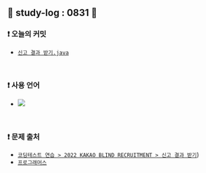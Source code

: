 ## 📅 study-log : 0831 📅 
### ❗ 오늘의 커밋
- [`신고 결과 받기.java`](https://github.com/soooving/study-code/blob/programmers/programmers/2022%20KAKAO%20BLIND%20RECRUITMENT/%EC%8B%A0%EA%B3%A0%20%EA%B2%B0%EA%B3%BC%20%EB%B0%9B%EA%B8%B0.java)

<br/>

### ❗ 사용 언어
- <img src="https://img.shields.io/badge/java-007396?style=flat-square&logo=java&logoColor=white"/>

<br/>

### ❗ 문제 출처
- [`코딩테스트 연습 > 2022 KAKAO BLIND RECRUITMENT > 신고 결과 받기`](https://school.programmers.co.kr/learn/courses/30/lessons/92334))
- [`프로그래머스`](https://programmers.co.kr/)
